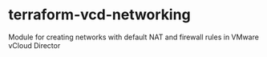 # terraform-vcd-networking
Module for creating networks with default NAT and firewall rules in VMware vCloud Director
